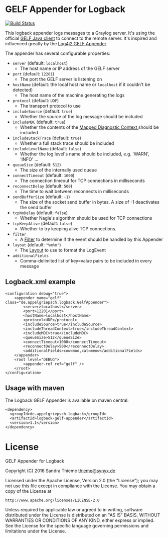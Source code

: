 # GELF Appender for Logback

[![Build Status](https://travis-ci.org/rkcpi/logback-gelf-appender.svg?branch=master)](https://travis-ci.org/rkcpi/logback-gelf-appender)

This logback appender logs messages to a Graylog server. It's using the official [GELF Java client](https://graylog2.github.io/gelfclient/) to connect to the remote server. It's inspired and influenced greatly by the [Log4j2 GELF Appender](http://graylog2.github.io/log4j2-gelf/).

The appender has several configurable properties:

* `server` (default: `localhost`)
  * The host name or IP address of the GELF server
* `port` (default: `12201`)
  * The port the GELF server is listening on
* `hostName` (default: the local host name or `localhost` if it couldn't be detected)
  * The host name of the machine generating the logs
* `protocol` (default: `UDP`)
  * The transport protocol to use
* `includeSource` (default: `true`)
  * Whether the source of the log message should be included
* `includeMDC` (default: `true`)
  * Whether the contents of the [Mapped Diagnostic Context ](http://logback.qos.ch/manual/mdc.html) should be included
* `includeStackTrace` (default: `true`)
  * Whether a full stack trace should be included
* `includeLevelName` (default: `false`)
  * Whether the log level's name should be included, e.g. 'WARN', 'INFO' ...
* `queueSize` (default: `512`)
  * The size of the internally used queue
* `connectTimeout` (default: `1000`)
  * The connection timeout for TCP connections in milliseconds
* `reconnectDelay` (default: `500`)
  * The time to wait between reconnects in milliseconds
* `sendBufferSize` (default: `-1`)
  * The size of the socket send buffer in bytes. A size of -1 deactivates the send buffer
* `tcpNoDelay` (default: `false`)
  * Whether Nagle's algorithm should be used for TCP connections
* `tcpKeepAlive` (default: `false`)
  * Whether to try keeping alive TCP connections.
* `filter`
  * A [Filter](http://logback.qos.ch/manual/filters.html) to determine if the event should be handled by this Appender
* `layout` (default: `"%m%n"`)
  * The [Layout](http://logback.qos.ch/manual/layouts.html) to use to format the LogEvent
* `additionalFields`
  * Comma-delimited list of key=value pairs to be included in every message

## Logback.xml example

    <configuration debug="true">    
        <appender name="gelf" class="de.appelgriepsch.logback.GelfAppender">
            <server>localhost</server>
            <port>12201</port>
            <hostName>localhost</hostName>
            <protocol>UDP</protocol>
            <includeSource>true</includeSource>
            <includeThreadContext>true</includeThreadContext>
            <includeMDC>true</includeMDC>
            <queueSize>512</queueSize>
            <connectTimeout>1000</connectTimeout>
            <reconnectDelay>500</reconnectDelay>
            <additionalFields>cow=moo,cat=meow</additionalFields>
        </appender>
        <root level="DEBUG">
            <appender-ref ref="gelf" />
        </root>
    </configuration>

## Usage with maven

The Logback GELF Appender is available on maven central:

    <dependency>
      <groupId>de.appelgriepsch.logback</groupId>
      <artifactId>logback-gelf-appender</artifactId>
      <version>1.1</version>
    </dependency>

# License

GELF Appender for Logback

Copyright (C) 2016 Sandra Thieme <thieme@synyx.de>

Licensed under the Apache License, Version 2.0 (the "License");
you may not use this file except in compliance with the License.
You may obtain a copy of the License at

    http://www.apache.org/licenses/LICENSE-2.0

Unless required by applicable law or agreed to in writing, software
distributed under the License is distributed on an "AS IS" BASIS,
WITHOUT WARRANTIES OR CONDITIONS OF ANY KIND, either express or implied.
See the License for the specific language governing permissions and
limitations under the License.
